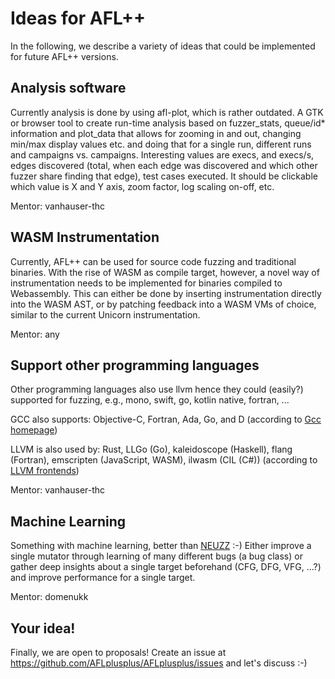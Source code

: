 # Ideas for AFL++

In the following, we describe a variety of ideas that could be implemented for
future AFL++ versions.

## Analysis software

Currently analysis is done by using afl-plot, which is rather outdated. A GTK or
browser tool to create run-time analysis based on fuzzer_stats, queue/id*
information and plot_data that allows for zooming in and out, changing min/max
display values etc. and doing that for a single run, different runs and
campaigns vs. campaigns. Interesting values are execs, and execs/s, edges
discovered (total, when each edge was discovered and which other fuzzer share
finding that edge), test cases executed. It should be clickable which value is X
and Y axis, zoom factor, log scaling on-off, etc.

Mentor: vanhauser-thc

## WASM Instrumentation

Currently, AFL++ can be used for source code fuzzing and traditional binaries.
With the rise of WASM as compile target, however, a novel way of instrumentation
needs to be implemented for binaries compiled to Webassembly. This can either be
done by inserting instrumentation directly into the WASM AST, or by patching
feedback into a WASM VMs of choice, similar to the current Unicorn
instrumentation.

Mentor: any

## Support other programming languages

Other programming languages also use llvm hence they could (easily?) supported
for fuzzing, e.g., mono, swift, go, kotlin native, fortran, ...

GCC also supports: Objective-C, Fortran, Ada, Go, and D (according to
[Gcc homepage](https://gcc.gnu.org/))

LLVM is also used by: Rust, LLGo (Go), kaleidoscope (Haskell), flang (Fortran),
emscripten (JavaScript, WASM), ilwasm (CIL (C#)) (according to
[LLVM frontends](https://gist.github.com/axic/62d66fb9d8bccca6cc48fa9841db9241))

Mentor: vanhauser-thc

## Machine Learning

Something with machine learning, better than
[NEUZZ](https://github.com/dongdongshe/neuzz) :-) Either improve a single
mutator through learning of many different bugs (a bug class) or gather deep
insights about a single target beforehand (CFG, DFG, VFG, ...?) and improve
performance for a single target.

Mentor: domenukk

## Your idea!

Finally, we are open to proposals! Create an issue at
https://github.com/AFLplusplus/AFLplusplus/issues and let's discuss :-)